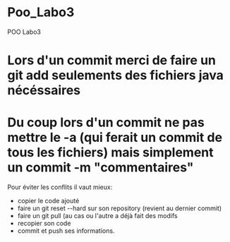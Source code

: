 # Poo_Labo3
POO Labo3

# Lors d'un commit merci de faire un git add seulements des fichiers java nécéssaires
# Du coup lors d'un commit ne pas mettre le -a (qui ferait un commit de tous les fichiers) mais simplement un commit -m "commentaires"

Pour éviter les conflits il vaut mieux:
- copier le code ajouté
- faire un git reset --hard sur son repository (revient au dernier commit)
- faire un git pull (au cas ou l'autre a déjà fait des modifs
- recopier son code
- commit et push ses informations.
